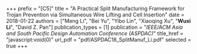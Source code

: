 +++
prefix = "[C5]"
title = "A Practical Split Manufacturing Framework for Trojan Prevention via Simultaneous Wire Lifting and Cell Insertion"
date = 2018-01-22
authors = ["Meng Li", "Bei Yu", "Yibo Lin", "Xiaoqing Xu", "**Wuxi Li**", "David Z. Pan"]
publication_types = [1]
publication = "*IEEE/ACM Asia and South Pacific Design Automation Conference (ASPDAC)*"
title_href = "javascript:void(0)"
url_pdf = "pdf/ASPDAC18_SplitManuf_Li.pdf"
selected = true
+++

